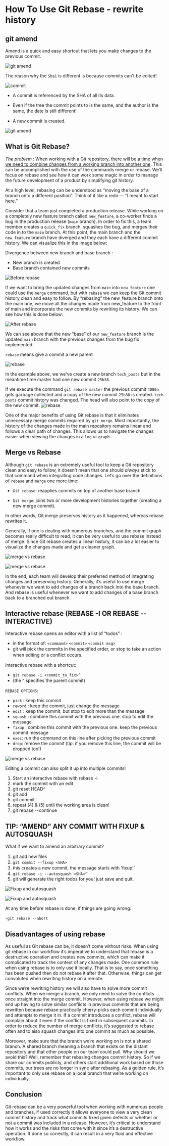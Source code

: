 # How To Use Git Rebase - rewrite history

## git amend

Amend is a quick and easy shortcut that lets you make changes to the previous commit.

![git amend](../01-introduction/assets/git-amend-2.png)

The reason why the `Sha1` is different is because commits can't be edited!

![commit](../01-introduction/assets/commit-cant-be-edited.png)

- A commit is referenced by the SHA of all its data.

- Even if the tree the commit points to is the same, and the author is the same, the date is still diﬀerent!

- A new commit is created.

![git amend](../01-introduction/assets/git-amend.png)

## What is Git Rebase?

_The problem_ :
When working with a Git repository, there will be <u> a time when we need to combine changes from a working branch into another one</u>. This can be accomplished with the use of the commands merge or rebase. We’ll focus on rebase and see how it can work some magic in order to manage the future development of a product by simplifying git history.

At a high level, rebasing can be understood as “moving the base of a branch onto a different position”. Think of it like a redo — “I meant to start here.”

Consider that a team just completed a production release. While working on a completely new feature branch called `new_feature`, a co-worker finds a bug in the production release (`main` branch). In order to fix this, a team member creates a `quick_fix` branch, squashes the bug, and merges their code in to the `main` branch. At this point, the main branch and the `new_feature` branch have diverged and they each have a different commit history. We can visualize this in the image below:

Divergence between new branch and base branch :

- New branch is created
- Base branch contained new commits

![Before rebase](../assets/before-rebase.svg)

If we want to bring the updated changes from `main` into `new_feature` one could use the `merge` command, but with `rebase` we can keep the Git commit history clean and easy to follow.
By “rebasing” the new_feature branch onto the main one, we move all the changes made from new_feature to the front of main and incorporate the new commits by rewriting its history. We can see how this is done below:

![After rebase](../assets/after-rebase.svg)

We can see above that the new “base” of our `new_feature` branch is the updated `main` branch with the previous changes from the bug fix implemented.

`rebase` means give a commit a new parent

![rebase](../01-introduction/assets/rebase-master.png)

In the example above, we we've create a new branch `tech_posts` but in the meantime time master had one new commit `25b38`.

If we execute the command `git rebase master` the previous commit `4080a` gets garbage collected and a copy of the new commit `25b38` is created. `tech posts` commit history was changed. The head will also point to the copy of the new commit.
![rebase](../01-introduction/assets/rebase-master-2.png)

One of the major benefits of using Git rebase is that it eliminates unnecessary merge commits required by `git merge`. Most importantly, the history of the changes made in the main repository remains linear and follows a clear path of changes. This allows us to navigate the changes easier when viewing the changes in a `log` or `graph`.

## Merge vs Rebase

Although `git rebase` is an extremely useful tool to keep a Git repository clean and easy to follow, it doesn’t mean that one should _always_ stick to that command when integrating code changes. Let’s go over the definitions of `rebase` and `merge` one more time:

- `Git rebase`: reapplies commits on top of another base branch.

- `Git merge`: joins two or more development histories together (creating a new merge commit).

In other words, Git merge preserves history as it happened, whereas rebase rewrites it.

Generally, if one is dealing with numerous branches, and the commit graph becomes really difficult to read, it can be very useful to use rebase instead of merge. Since Git rebase creates a linear history, it can be a lot easier to visualize the changes made and get a cleaner graph.

![merge vs rebase](../assets/git-merge-vs-git-rebase.svg)

![merge vs rebase](../01-introduction/assets/rebasevsmerge.png)

In the end, each team will develop their preferred method of integrating changes and preserving history. Generally, it’s useful to use merge whenever we want to add changes of a branch back into the base branch. And rebase is useful whenever we want to add changes of a base branch back to a branched out branch.

## Interactive rebase (REBASE -I OR REBASE --INTERACTIVE)

Interactive rebase opens an editor with a list of “todos” :

- in the format of: `<command>` `<commit>` `<commit msg>`
- git will pick the commits in the speciﬁed order, or stop to take an action when editing or a conﬂict occurs.

interactive rebase with a shortcut:

- `git rebase -i <commit_to_fix>^`
- (the ^ speciﬁes the parent commit)

`REBASE OPTIONS`:

- `pick` : keep this commit
- `reword` : keep the commit, just change the message
- `edit` : keep the commit, but stop to edit more than the message
- `squash` : combine this commit with the previous one. stop to edit the message
- `fixup` : combine this commit with the previous one. keep the previous commit message
- `exec`: run the command on this line after picking the previous commit
- `drop`: remove the commit (tip: if you remove this line, the commit will be dropped too!)

![merge vs rebase](../01-introduction/assets/git-rebase-ex.png)

Editing a commit can also split it up into multiple commits!

1. Start an interactive rebase with rebase -i
2. mark the commit with an edit
3. git reset HEAD^
4. git add
5. git commit
6. repeat (4) & (5) until the working area is clean!
7. git rebase --continue

## TIP: “AMEND” ANY COMMIT WITH FIXUP & AUTOSQUASH

What if we want to amend an arbitrary commit?

1. git add new ﬁles
2. `git commit --fixup <SHA>`
3. this creates a new commit, the message starts with ‘ﬁxup!’
4. `git rebase -i --autosquash <SHA>^`
5. git will generate the right todos for you! just save and quit.

![Fixup and autosquash](../01-introduction/assets/fixup-and-sqaush.png)

![Fixup and autosquash](../01-introduction/assets/fixup-and-autosquash-2.png)

At any time before rebase is done, if things are going wrong:

-`git rebase --abort`

## Disadvantages of using rebase

As useful as Git rebase can be, it doesn’t come without risks. When using git rebase in our workflow it’s imperative to understand that rebase is a destructive operation and creates new commits, which can make it complicated to track the context of any changes made. One common rule when using rebase is to only use it locally. That is to say, once something has been pushed then do not rebase it after that. Otherwise, things can get convoluted when rewriting history on a remote.

Since we’re rewriting history we will also have to solve more commit conflicts. When we merge a branch, we only need to solve the conflicts once straight into the merge commit. However, when using rebase we might end up having to solve similar conflicts in previous commits that are being rewritten because rebase practically cherry-picks each commit individually and attempts to merge it in. If a commit introduces a conflict, rebase will complain about it even if the conflict is fixed in subsequent commits. In order to reduce the number of merge conflicts, it’s suggested to rebase often and to also squash changes into one commit as much as possible.

Moreover, make sure that the branch we’re working on is not a shared branch. A shared branch meaning a branch that exists on the distant repository and that other people on our team could pull. Why should we avoid this? Well, remember that rebasing changes commit history. So if we share our commits publicly, and others start additional work based on those commits, our trees are no longer in sync after rebasing. As a golden rule, it’s important to only use rebase on a local branch that we’re working on individually.

## Conclusion

Git rebase can be a very powerful tool when working with numerous people and branches, if used correctly it allows everyone to view a very clean commit history and track what commits fixed given defects or whether or not a commit was included in a release. However, it’s critical to understand how it works and the risks that come with it since it’s a destructive operation. If done so correctly, it can result in a very fluid and effective workflow.
